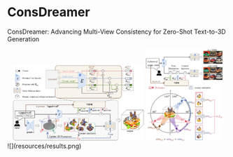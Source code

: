 # ConsDreamer
ConsDreamer: Advancing Multi-View Consistency for Zero-Shot Text-to-3D Generation
<div align="center">
  <img src="resources/total_pipeline.png" width="60%" />
  <img src="resources/pipeline2.png" width="35%" /> 
</div>
![](resources/results.png)    

